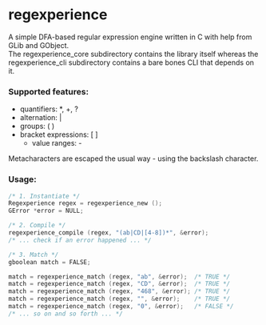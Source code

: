 # regexperience
A simple DFA-based regular expression engine written in C with help from GLib and GObject.  
The regexperience_core subdirectory contains the library itself whereas the regexperience_cli subdirectory contains a bare bones CLI that depends on it.

### Supported features:

* quantifiers: *, +, ?
* alternation: |
* groups: ( )
* bracket expressions: [ ]
    * value ranges: -

Metacharacters are escaped the usual way - using the backslash character.

### Usage:

```c
/* 1. Instantiate */
Regexperience regex = regexperience_new ();
GError *error = NULL;

/* 2. Compile */
regexperience_compile (regex, "(ab|CD|[4-8])*", &error);
/* ... check if an error happened ... */

/* 3. Match */
gboolean match = FALSE;

match = regexperience_match (regex, "ab", &error);  /* TRUE */
match = regexperience_match (regex, "CD", &error);  /* TRUE */
match = regexperience_match (regex, "468", &error); /* TRUE */
match = regexperience_match (regex, "", &error);    /* TRUE */
match = regexperience_match (regex, "0", &error);   /* FALSE */
/* ... so on and so forth ... */
```
